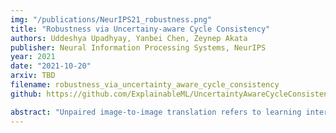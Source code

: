 ```yaml
---
img: "/publications/NeurIPS21_robustness.png"
title: "Robustness via Uncertainy-aware Cycle Consistency"
authors: Uddeshya Upadhyay, Yanbei Chen, Zeynep Akata
publisher: Neural Information Processing Systems, NeurIPS
year: 2021
date: "2021-10-20"
arxiv: TBD
filename: robustness_via_uncertainty_aware_cycle_consistency
github: https://github.com/ExplainableML/UncertaintyAwareCycleConsistency

abstract: "Unpaired image-to-image translation refers to learning inter-image-domain mapping without corresponding image pairs. Existing methods learn deterministic mappings without explicitly modelling the robustness to outliers or predictive uncertainty, leading to performance degradation when encountering unseen perturbations at test time. To address this, we propose a novel probabilistic method based on Uncertainty-aware Generalized Adaptive Cycle Consistency (UGAC), which models the per-pixel residual by generalized Gaussian distribution, capable of modelling heavy-tailed distributions. We compare our model with a wide variety of state-of-the-art methods on various challenging tasks including unpaired image translation of natural images, using standard datasets, spanning autonomous driving, maps, facades, and also in medical imaging domain consisting of MRI. Experimental results demonstrate that our method exhibits stronger robustness towards unseen perturbations in test data. Code is released here: https://github.com/ExplainableML/UncertaintyAwareCycleConsistency."
---
```

